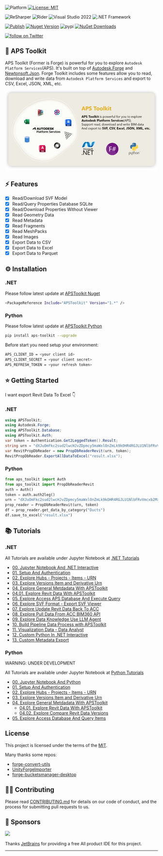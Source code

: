 ![Platform](https://img.shields.io/badge/platform-Windows/MacOS/Linux-lightgray.svg) [![License: MIT](https://img.shields.io/badge/License-MIT-yellow.svg)](https://opensource.org/licenses/MIT)

![ReSharper](https://img.shields.io/badge/ReSharper-2023-yellow) ![Rider](https://img.shields.io/badge/Rider-2023-yellow) ![Visual Studio 2022](https://img.shields.io/badge/Visual_Studio_2022-yellow) ![.NET Framework](https://img.shields.io/badge/.NET_6-yellow)

[![Publish](../../actions/workflows/dotnet.yml/badge.svg)](../../actions)
[![Nuget Version](https://img.shields.io/nuget/v/APSToolkit)](https://www.nuget.org/packages/APSToolkit)
![pypi](https://img.shields.io/pypi/v/aps-toolkit.svg)
[![NuGet Downloads](https://img.shields.io/nuget/dt/APSToolkit.svg)](https://www.nuget.org/packages/APSToolkit/)

<a href="https://twitter.com/intent/follow?screen_name=chuongmep">
<img src="https://img.shields.io/twitter/follow/chuongmep?style=social&logo=twitter"
alt="follow on Twitter"></a>

## 🔩 APS Toolkit 

APS Toolkit (Former is Forge) is powerful for you to explore `Autodesk Platform Services`(APS). It's built on top of [Autodesk.Forge](https://www.nuget.org/packages/Autodesk.Forge/) and [Newtonsoft.Json](https://www.nuget.org/packages/Newtonsoft.Json/). Forge Toolkit includes some features allow you to read, download and write data from `Autodesk Platform Services` and export to CSV, Excel, JSON, XML, etc.

![APSToolkit](docs/APSToolkit.png)

## ⚡ Features

- [x] Read/Download SVF Model
- [x] Read/Query Properties Database SQLite
- [x] Read/Download Properties Without Viewer
- [x] Read Geometry Data 
- [x] Read Metadata
- [x] Read Fragments
- [x] Read MeshPacks
- [x] Read Images
- [x] Export Data to CSV
- [x] Export Data to Excel
- [x] Export Data to Parquet

## ⚙ Installation

### .NET 

Please follow latest update at [APSToolkit Nuget](https://www.nuget.org/packages/APSToolkit)

```bash
<PackageReference Include="APSToolkit" Version="1.*" />
```

### Python 

Please follow latest update at [APSToolkit Python](https://pypi.org/project/aps-toolkit/)

```bash
pip install aps-toolkit --upgrade
```

Before start you need setup your environment:

```bash
APS_CLIENT_ID = <your client id>
APS_CLIENT_SECRET = <your client secret>
APS_REFRESH_TOKEN = <your refresh token>
```

## ⭐ Getting Started

I want export Revit Data To Excel 👇

### .NET

```csharp
using APSToolkit;
using Autodesk.Forge;
using APSToolkit.Database;
using APSToolkit.Auth;
var token = Authentication.Get2LeggedToken().Result;
string urn = "dXJuOmFkc2sud2lwcHJvZDpmcy5maWxlOnZmLk9kOHR4RGJLU1NlbFRvVmcxb2MxVkE_dmVyc2lvbj0z";
var RevitPropDbReader = new PropDbReaderRevit(urn, token);
RevitPropDbReader.ExportAllDataToExcel("result.xlsx");
```

### Python

```python
from aps_toolkit import Auth
from aps_toolkit import PropDbReaderRevit
auth = Auth()
token = auth.auth2leg()
urn = "dXJuOmFkc2sud2lwcHJvZDpmcy5maWxlOnZmLk9kOHR4RGJLU1NlbFRvVmcxb2MxVkE_dmVyc2lvbj0z"
prop_reader = PropDbReaderRevit(urn, token)
df = prop_reader.get_data_by_category("Ducts")
df.save_to_excel("result.xlsx")
```

## 📚 Tutorials

### .NET

All Tutorials are available under Jupyter Notebook at [.NET Tutorials](./docs/Tutorials)

- [00. Jupyter Notebook And .NET Interactive](./docs/Tutorials/00.%20Jupyter%20Notebook%20And%20.NET%20Interactive.ipynb)
- [01. Setup And Authentication](./docs/Tutorials/01.%20Setup%20And%20Authentication.ipynb)
- [02. Explore Hubs - Projects - Items - URN](./docs/Tutorials/02.%20Explore%20Hubs%20-%20Projects%20-%20Items%20-%20URN.ipynb)
- [03. Explore Versions Item and Derivative Urn](./docs/Tutorials/03.%20Explore%20Versions%20Item%20and%20Derivative%20Urn.ipynb)
- [04. Explore General Metdadata With APSToolkit](./docs/Tutorials/04.%20Explore%20General%20Metdadata%20With%20APSToolkit.ipynb)
- [04.01. Explore Revit Data With APSToolkit](./docs/Tutorials/04.01.%20Explore%20Revit%20Data%20With%20APSToolkit.ipynb)
- [05. Explore Access APS Database And Execute Query](./docs/Tutorials/05.%20Explore%20Access%20Database%20And%20Query%20Items.ipynb)
- [06. Explore SVF Format - Export SVF Viewer](./docs/Tutorials/06.%20Explore%20SVF%20-%20Export%20SVF%20Viewer.ipynb)
- [07. Explore Update Revit Data Back To ACC](./docs/Tutorials/07.%20Explore%20Update%20Revit%20Data%20Back%20To%20ACC.ipynb)
- [08. Explore Pull Data From ACC BIM360 API](./docs/Tutorials/08.%20Explore%20Pull%20Data%20From%20ACC%20BIM360%20API.ipynb)
- [09. Explore Data Knowledge Use LLM Agent](./docs/Tutorials/09.%20Explore%20Data%20Knowledge%20Use%20LLM%20Agent.ipynb)
- [10. Build Pipeline Data Process with APSToolkit](./docs/Tutorials/10.%20Build%20Pipeline%20Data%20Process%20with%20APSToolkit.ipynb)
- [11. Visualization Data - Data Analyst](./docs/Tutorials/11.%20Visualization%20Data%20-%20Data%20Analyst.ipynb)
- [12. Custom Python In .NET Interactive](./docs/Tutorials/12.%20Custom%20Python%20In%20.NET%20Interactive.ipynb)
- [13. Custom Metadata Export](./docs/Tutorials/13.%20Custom%20Metadata%20Export.ipynb) 


### Python

WARNING: UNDER DEVELOPMENT

All Tutorials are available under Jupyter Notebook at [Python Tutorials](./APSToolkitPython/Tutorials)

- [00. Jupyter Notebook And Python](./APSToolkitPython/Tutorials/00.%20Jupyter%20Notebook%20And%20Python.ipynb)
- [01. Setup And Authentication](./APSToolkitPython/Tutorials/01.%20Setup%20And%20Authentication.ipynb)
- [02. Explore Hubs - Projects - Items - URN](./APSToolkitPython/Tutorials/02.%20Explore%20Hubs%20-%20Projects%20-%20Items%20-%20URN.ipynb)
- [03. Explore Versions Item and Derivative Urn](./APSToolkitPython/Tutorials/03.%20Explore%20Versions%20Item%20and%20Derivative%20Urn.ipynb)
- [04. Explore General Metdadata With APSToolkit](./APSToolkitPython/Tutorials/04.%20Explore%20General%20Metdadata%20With%20APSToolkit.ipynb)
  - [04.01. Explore Revit Data With APSToolkit](./APSToolkitPython/Tutorials/04.01.%20Explore%20Revit%20Data%20With%20APSToolkit.ipynb)
  - [04.02. Explore Compare Revit Data Versions](./APSToolkitPython/Tutorials/04.%20Explore%20General%20Metdadata%20With%20APSToolkit.ipynb)
- [05. Explore Access Database And Query Items](./APSToolkitPython/Tutorials/05.%20Explore%20Access%20Database%20And%20Query%20Items.ipynb)

## License
Thís project is licensed under the terms of the [MIT](LICENSE).

Many thanks some repos:

- [forge-convert-utils](https://github.com/petrbroz/forge-convert-utils)
- [UnityForgeImporter](https://github.com/chuongmep/UnityForgeImporter)
- [forge-bucketsmanager-desktop](https://github.com/Autodesk-Forge/forge-bucketsmanager-desktop)

## 👨‍🏫 Contributing

Please read [CONTRIBUTING.md](CONTRIBUTING.md) for details on our code of conduct, and the process for submitting pull requests to us.

## 🎁 Sponsors

![](https://upload.wikimedia.org/wikipedia/en/thumb/0/08/JetBrains_beam_logo.svg/220px-JetBrains_beam_logo.svg.png)

Thanks [JetBrains](https://www.jetbrains.com/) for providing a free All product IDE for this project.

---
